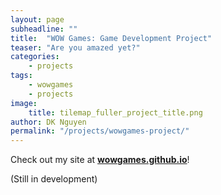 ```yaml
---
layout: page
subheadline: ""
title:  "WOW Games: Game Development Project"
teaser: "Are you amazed yet?"
categories:
    - projects
tags:
    - wowgames
    - projects
image:
    title: tilemap_fuller_project_title.png
author: DK Nguyen
permalink: "/projects/wowgames-project/"
---
```

Check out my site at **[wowgames.github.io](http://wowgames.github.io)**!

(Still in development)
